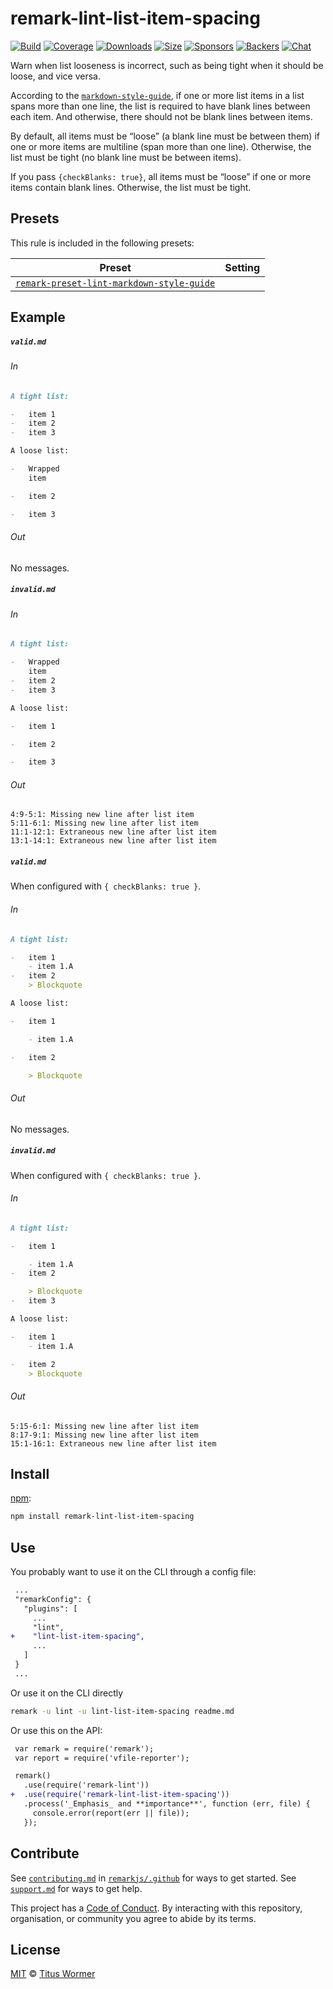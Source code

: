 <!--This file is generated-->

# remark-lint-list-item-spacing

[![Build][build-badge]][build]
[![Coverage][coverage-badge]][coverage]
[![Downloads][downloads-badge]][downloads]
[![Size][size-badge]][size]
[![Sponsors][sponsors-badge]][collective]
[![Backers][backers-badge]][collective]
[![Chat][chat-badge]][chat]

Warn when list looseness is incorrect, such as being tight when it should
be loose, and vice versa.

According to the [`markdown-style-guide`](http://www.cirosantilli.com/markdown-style-guide/),
if one or more list items in a list spans more than one line, the list is
required to have blank lines between each item.
And otherwise, there should not be blank lines between items.

By default, all items must be “loose” (a blank line must be between them)
if one or more items are multiline (span more than one line).
Otherwise, the list must be tight (no blank line must be between items).

If you pass `{checkBlanks: true}`, all items must be “loose” if one or more
items contain blank lines.
Otherwise, the list must be tight.

## Presets

This rule is included in the following presets:

| Preset | Setting |
| ------ | ------- |
| [`remark-preset-lint-markdown-style-guide`](https://github.com/remarkjs/remark-lint/tree/master/packages/remark-preset-lint-markdown-style-guide) |  |

## Example

##### `valid.md`

###### In

```markdown
A tight list:

-   item 1
-   item 2
-   item 3

A loose list:

-   Wrapped
    item

-   item 2

-   item 3
```

###### Out

No messages.

##### `invalid.md`

###### In

```markdown
A tight list:

-   Wrapped
    item
-   item 2
-   item 3

A loose list:

-   item 1

-   item 2

-   item 3
```

###### Out

```text
4:9-5:1: Missing new line after list item
5:11-6:1: Missing new line after list item
11:1-12:1: Extraneous new line after list item
13:1-14:1: Extraneous new line after list item
```

##### `valid.md`

When configured with `{ checkBlanks: true }`.

###### In

```markdown
A tight list:

-   item 1
    - item 1.A
-   item 2
    > Blockquote

A loose list:

-   item 1

    - item 1.A

-   item 2

    > Blockquote
```

###### Out

No messages.

##### `invalid.md`

When configured with `{ checkBlanks: true }`.

###### In

```markdown
A tight list:

-   item 1

    - item 1.A
-   item 2

    > Blockquote
-   item 3

A loose list:

-   item 1
    - item 1.A

-   item 2
    > Blockquote
```

###### Out

```text
5:15-6:1: Missing new line after list item
8:17-9:1: Missing new line after list item
15:1-16:1: Extraneous new line after list item
```

## Install

[npm][]:

```sh
npm install remark-lint-list-item-spacing
```

## Use

You probably want to use it on the CLI through a config file:

```diff
 ...
 "remarkConfig": {
   "plugins": [
     ...
     "lint",
+    "lint-list-item-spacing",
     ...
   ]
 }
 ...
```

Or use it on the CLI directly

```sh
remark -u lint -u lint-list-item-spacing readme.md
```

Or use this on the API:

```diff
 var remark = require('remark');
 var report = require('vfile-reporter');

 remark()
   .use(require('remark-lint'))
+  .use(require('remark-lint-list-item-spacing'))
   .process('_Emphasis_ and **importance**', function (err, file) {
     console.error(report(err || file));
   });
```

## Contribute

See [`contributing.md`][contributing] in [`remarkjs/.github`][health] for ways
to get started.
See [`support.md`][support] for ways to get help.

This project has a [Code of Conduct][coc].
By interacting with this repository, organisation, or community you agree to
abide by its terms.

## License

[MIT][license] © [Titus Wormer][author]

[build-badge]: https://img.shields.io/travis/remarkjs/remark-lint/master.svg

[build]: https://travis-ci.org/remarkjs/remark-lint

[coverage-badge]: https://img.shields.io/codecov/c/github/remarkjs/remark-lint.svg

[coverage]: https://codecov.io/github/remarkjs/remark-lint

[downloads-badge]: https://img.shields.io/npm/dm/remark-lint-list-item-spacing.svg

[downloads]: https://www.npmjs.com/package/remark-lint-list-item-spacing

[size-badge]: https://img.shields.io/bundlephobia/minzip/remark-lint-list-item-spacing.svg

[size]: https://bundlephobia.com/result?p=remark-lint-list-item-spacing

[sponsors-badge]: https://opencollective.com/unified/sponsors/badge.svg

[backers-badge]: https://opencollective.com/unified/backers/badge.svg

[collective]: https://opencollective.com/unified

[chat-badge]: https://img.shields.io/badge/join%20the%20community-on%20spectrum-7b16ff.svg

[chat]: https://spectrum.chat/unified/remark

[npm]: https://docs.npmjs.com/cli/install

[health]: https://github.com/remarkjs/.github

[contributing]: https://github.com/remarkjs/.github/blob/master/contributing.md

[support]: https://github.com/remarkjs/.github/blob/master/support.md

[coc]: https://github.com/remarkjs/.github/blob/master/code-of-conduct.md

[license]: https://github.com/remarkjs/remark-lint/blob/master/license

[author]: https://wooorm.com
